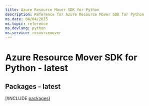 ```yaml
---
title: Azure Resource Mover SDK for Python
description: Reference for Azure Resource Mover SDK for Python
ms.date: 04/04/2025
ms.topic: reference
ms.devlang: python
ms.service: resourcemover
---
```

# Azure Resource Mover SDK for Python - latest
## Packages - latest
[!INCLUDE [packages](resource-mover-index.md)]